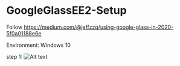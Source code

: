 # GoogleGlassEE2-Setup

Follow https://medium.com/@jeffzzq/using-google-glass-in-2020-5f0a01188e6e

Environment: Windows 10

step 1:
![Alt text](relative/C:\Users\colgx\Desktop/to/step1.jpg?raw=true "step 1")

